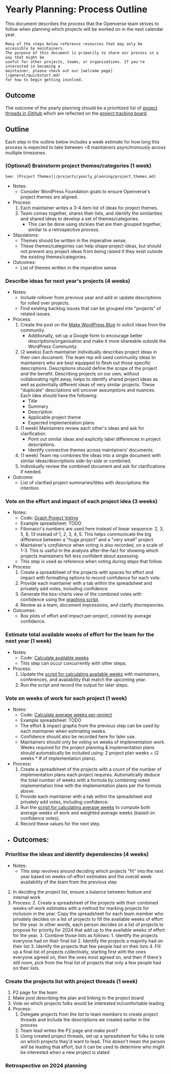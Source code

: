 # Yearly Planning: Process Outline

This document describes the process that the Openverse team strives to follow
when planning which projects will be worked on in the next calendar year.

```{note}
Many of the steps below reference resources that may only be accessible by maintainers.
The purpose of this document is primarily to share our process in a way that might be
useful for other projects, teams, or organizations. If you're interested in becoming a
maintainer, please check out our [welcome page](/general/quickstart.md)
for how to begin getting involved.
```

## Outcome

The outcome of the yearly planning should be a prioritized list of
[project threads in GitHub](https://github.com/WordPress/openverse/blob/main/.github/ISSUE_TEMPLATE/project_thread.md)
which are reflected on the
[project tracking board](/meta/project_boards/projects.md).

## Outline

Each step in the outline below includes a week estimate for how long this
process is expected to take between ~8 maintainers asynchronously across
multiple timezones.

### (Optional) Brainstorm project themes/categories (1 week)

```{note}
See: [Project Themes](/projects/yearly_planning/project_themes.md)
```

- Notes:
  - Consider WordPress Foundation goals to ensure Openverse's project themes are
    aligned.
- Process:
  1.  Each maintainer writes a 3-4 item list of ideas for project themes.
  2.  Team comes together, shares their lists, and identify the similarities and
      shared ideas to develop a set of themes/categories.
      - This can be done using stickies that are then grouped together, similar
        to a retrospective process.
- Stipulations:
  - Themes should be written in the imperative sense.
  - These themes/categories can help shape project ideas, but should not prevent
    any project ideas from being raised if they exist outside the existing
    themes/categories.
- Outcomes:
  - List of themes written in the imperative sense

### Describe ideas for next year's projects (4 weeks)

- Notes:
  - Include rollover from previous year and add or update descriptions for
    rolled over projects.
  - Find existing backlog issues that can be grouped into "projects" of related
    issues.
- Process:
  1.  Create the post on the
      [Make WordPress Blog](https://make.wordpress.org/openverse/) to solicit
      ideas from the community.
      - Additionally, set up a Google form to encourage better
        descriptions/organisation and make it more shareable outside the
        WordPress Community.
  2.  (2 weeks) Each maintainer individually describes project ideas in their
      own document. The team rep will seed community ideas to maintainers who
      are best equipped to flesh out those specific descriptions. Descriptions
      should define the scope of the project and the benefit. Describing
      projects on our own, without collaborating right away, helps to identify
      shared project ideas as well as potentially different ideas of very
      similar projects. These "duplicate" descriptions will uncover assumptions
      and nuances. Each idea should have the following:
      - Title
      - Summary
      - Description
      - Applicable project theme
      - Expected implementation plans
  3.  (1 week) Maintainers review each other's ideas and ask for clarification.
      - Point out similar ideas and explicitly label differences in project
        descriptions.
      - Identify connective themes across maintainers' documents.
  4.  (1 week) Team rep combines the ideas into a single document with similar
      ideas/descriptions side-by-side or combined.
  5.  Individually review the combined document and ask for clarifications if
      needed.
- Outcome:
  - List of clarified project summaries/titles with descriptions the intention

### Vote on the effort and impact of each project idea (3 weeks)

[graph_project_voting]:
  https://github.com/WordPress/openverse/tree/main/utilities/project_planning#graph-project-voting

- Notes:
  - Code: [Graph Project Voting][graph_project_voting]
  - Example spreadsheet: TODO
  - Fibonacci's numbers are used here instead of linear sequence: 2, 3, 5, 8, 13
    instead of 1, 2, 3, 4, 5. This helps communicate the big difference between
    a "huge project" and a "very small" project.
  - Maintainer's _confidence_ when voting is also recorded, on a scale of 1-3.
    This is useful in the analysis after-the-fact for showing which projects
    maintainers felt less confident about assessing.
  - This step is used as reference when voting during steps that follow.
- Process:
  1.  Create a spreadsheet of the projects with spaces for effort and impact
      with formatting options to record confidence for each vote.
  2.  Provide each maintainer with a tab within the spreadsheet and privately
      add votes, including confidence.
  3.  Generate the box-charts view of the combined votes with confidence using
      the [graphing script][graph_project_voting].
  4.  Review as a team, document impressions, and clarify discrepancies.
- Outcomes:
  - Box plots of effort and impact per-project, colored by average confidence.

### Estimate total available weeks of effort for the team for the next year (1 week)

[available_weeks_script]:
  https://github.com/WordPress/openverse/blob/main/utilities/project_planning/calculate_available_weeks.py

- Notes:
  - Code: [Calculate available weeks][available_weeks_script]
  - This step can occur concurrently with other steps.
- Process:
  1. Update the [script for calculating available weeks][available_weeks_script]
     with maintainers, conferences, and availability that match the upcoming
     year.
  2. Run the script and record the output for later steps.

### Vote on weeks of work for each project (1 week)

[calculate_average_weeks]:
  https://github.com/WordPress/openverse/tree/main/utilities/project_planning#average-weeks-of-work-calculation

- Notes:
  - Code: [Calculate average weeks per-project][calculate_average_weeks]
  - Example spreadsheet: TODO
  - The effort & impact graphs from the previous step can be used by each
    maintainer when estimating weeks.
  - Confidence should also be recorded here for later use.
  - Maintainers should only be voting on weeks of implementation work. Weeks
    required for the project planning & implementation plans should
    automatically be included using: 2 project plan weeks + (2 weeks \* \# of
    implementation plans).
- Process:
  1. Create a spreadsheet of the projects with a count of the number of
     implementation plans each project requires. Automatically deduce the total
     number of weeks with a formula by combining voted implementation time with
     the implementation plans per the formula above.
  2. Provide each maintainer with a tab within the spreadsheet and privately add
     votes, including confidence.
  3. Run the [script for calculating average weeks][calculate_average_weeks] to
     compute both average weeks of work and weighted average weeks (based on
     confidence votes).
  4. Record these values for the next step.
- ## Outcomes:

### Prioritise the ideas and identify dependencies (4 weeks)

- Notes:
  - This step revolves around deciding which projects "fit" into the next year
    based on weeks-of-effort estimates and the overall week availability of the
    team from the previous step

2.  In deciding the project list, ensure a balance between feature and internal
    work
3.  Process: 2. Create a spreadsheet of the projects with their combined
    weeks-of-work estimates with a method for marking projects for inclusion in
    the year. Copy the spreadsheet for each team member who privately decides on
    a list of projects to fill the available weeks of effort for the year. In
    other words, each person decides on a list of projects to propose for
    priority for 2024 that add up to the available weeks of effort for the
    year. 3. Combine those lists as follows: 1. Identify the projects everyone
    had on their final list 2. Identify the projects a majority had on their
    list 3. Identify the projects that few people had on their lists 4. Fill up
    a final list of projects collectively, starting first with the ones everyone
    agreed on, then the ones most agreed on, and then if there's still room,
    pick from the final list of projects that only a few people had on their
    lists.

### Create the projects list with project threads (1 week)

1.  P2 page for the team
2.  Make post describing the plan and linking to the project board
3.  Vote on which projects folks would be interested in/comfortable leading
4.  Process:
    1.  Delegate projects from the list to team members to create project
        threads and include the descriptions we created earlier in the process
    2.  Team lead writes the P2 page and make post?
    3.  Using created project threads, set up a spreadsheet for folks to vote on
        which projects they'd want to lead. This doesn't mean the person _will_
        be leading that effort, but it can be used to determine who might be
        interested when a new project is slated

### Retrospective on 2024 planning
